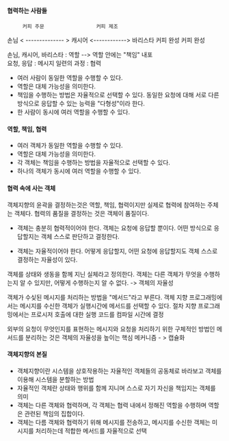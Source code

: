 #### 협력하는 사람들


         커피 주문                 커피 제조
 손님 < -------------- >  캐시어 <------------> 바리스타
         커피 완성                  커피 완성

손님, 캐시어, 바리스타 : 역할 --> 역할 안에는 "책임" 내포  
요청, 응답 : 메시지
일련의 과정 :  협력

- 여러 사람이 동일한 역할을 수행할 수 있다.
- 역할은 대체 가능성을 의미한다.
- 책임을 수행하는 방법은 자율적으로 선택할 수 있다.
    동일한 요청에 대해 서로 다른 방식으로 응답할 수 있는 능력을 "다형성"이라 한다.
- 한 사람이 동시에 여러 역할을 수행할 수 있다. 



#### 역할, 책임, 협력

- 여러 객체가 동일한 역할을 수행할 수 있다.
- 역할은 대체 가능성을 의미한다.
- 각 객체는 책임을 수행하는 방법을 자율적으로 선택할 수 있다.
- 하나의 객체가 동시에 여러 역할을 수행할 수 있다.

#### 협력 속에 사는 객체

객체지향의 윤곽을 결정하는것은 역할, 책임, 협력이지만 실제로 협력에 참여하는 주체는 객체다.
협력의 품질을 결정하는 것은 객체이 품질이다.

- 객체는 충분히 협력적이어야 한다.
    객체는 요청에 응답할 뿐이다. 어떤 방식으로 응답할지는 객체 스스로 판단하고 결정한다. 

- 객체는 자율적이어야 한다.
    어떻게 응답할지, 어떤 요청에 응답할지도 객체 스스로 결정하는 자율성이 있다.


객체를 상태와 생동을 함께 지닌 실체라고 정의한다. 
객체는 다른 객체가 무엇을 수행하는지 알 수 있지만, 어떻게 수행하는지 알 수 없다. -> 객체의 자율성

객체가 수싲된 메시지를 처리하는 방법을 "메서드"라고 부른다.
객체 지향 프로그래밍에서는 메시지를 수신한 객체가 실행시간에 메서드를 선택할 수 있다.
절차 지향 프로그래밍에서는 프로시저 호출에 대한 실행 코드를 컴파일 시간에 결정


외부의 요청이 무엇인지를 표현하는 메시지와 요청을 처리하기 위한 구체적인 방법인 메서드를 분리하는 것은 객체의 자율성을 높이는 핵심 메커니즘 - > 캡슐화



#### 객체지향의 본질

- 객체지향이란 시스템을 상호작용하는 자율적인 객체들의 공동체로 바라보고 객체를 이용해 시스템을 분할하는 방법
- 자율적인 객체란 상태와 행위를 함께 지니며 스스로 자기 자신을 책임지는 객체를 의미
- 객체는 다른 객체와 협력하며, 각 객체는 협력 내에서 정해진 역할을 수행하며 역할은 관련된 책임의 집합이다.
- 객체는 다름 객체와 협력하기 위해 메시지를 전송하고, 메시지를 수신한 객체는 미시지를 처리하는데 적합한 메서드를 자율적으로 선택
